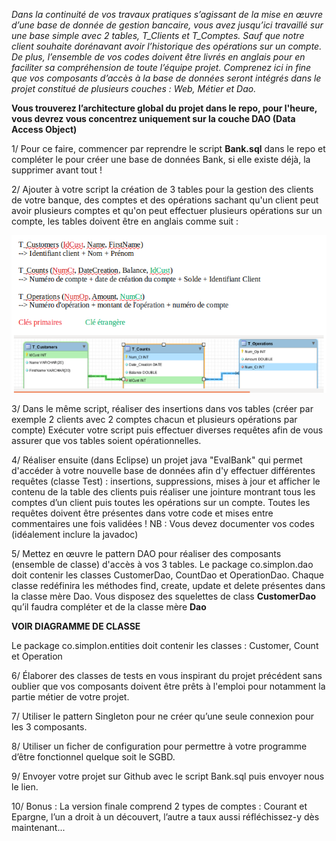 
*Dans la continuité de vos travaux pratiques s’agissant de la mise en œuvre d’une base de donnée de gestion bancaire, vous avez jusqu’ici travaillé sur une base simple avec 2 tables, T_Clients et T_Comptes. Sauf que notre client souhaite dorénavant avoir l’historique des opérations sur un compte. De plus, l’ensemble de vos codes doivent être livrés en anglais pour en faciliter sa compréhension de toute l’équipe projet. Comprenez ici in fine que vos composants d’accès à la base de données seront intégrés dans le projet constitué de plusieurs couches : Web, Métier et Dao.*

**Vous trouverez l’architecture global du projet dans le repo, pour l'heure, vous devrez vous concentrez uniquement sur la couche DAO (Data Access Object)**

1/ Pour ce faire, commencer par reprendre le script **Bank.sql** dans le repo et compléter le pour créer une base de données Bank, si elle existe déjà, la supprimer avant tout !

2/ Ajouter à votre script la création de 3 tables pour la gestion des clients de votre banque, des comptes et des opérations sachant qu'un client peut avoir plusieurs comptes et qu'on peut effectuer plusieurs opérations sur un compte, les tables doivent être en anglais comme suit : 

 ![center](/schéma.png)


3/ Dans le même script, réaliser des insertions dans vos tables (créer par exemple 2 clients avec 2 comptes chacun et plusieurs opérations par compte) 
Exécuter votre script puis effectuer diverses requêtes afin de vous assurer que vos tables soient opérationnelles.

4/ Réaliser ensuite (dans Eclipse) un projet java "EvalBank" qui permet d'accéder à votre nouvelle base de données afin d'y effectuer différentes requêtes (classe Test) : insertions, suppressions, mises à jour et afficher le contenu de la table des clients puis réaliser une jointure montrant tous les comptes d’un client puis toutes les opérations sur un compte.
Toutes les requêtes doivent être présentes dans votre code et mises entre commentaires une fois validées !
NB : Vous devez documenter vos codes (idéalement inclure la javadoc)

5/ Mettez en œuvre le pattern DAO pour réaliser des composants (ensemble de classe) d'accès à vos 3 tables.
Le package co.simplon.dao doit contenir les classes CustomerDao, CountDao et OperationDao. Chaque classe redéfinira les méthodes find, create, update et delete présentes dans la classe mère Dao.
Vous disposez des squelettes de class **CustomerDao** qu’il faudra compléter et de la classe mère **Dao**

**VOIR DIAGRAMME DE CLASSE**

Le package co.simplon.entities doit contenir les classes : Customer, Count et Operation

6/ Élaborer des classes de tests en vous inspirant du projet précédent sans oublier que vos composants doivent être prêts à l'emploi pour notamment la partie métier de votre projet.

7/ Utiliser le pattern Singleton pour ne créer qu’une seule connexion pour les 3 composants.

8/ Utiliser un ficher de configuration pour permettre à votre programme d’être fonctionnel quelque soit le SGBD.

9/ Envoyer votre projet sur Github avec le script Bank.sql puis envoyer nous le lien.

10/ Bonus : La version finale comprend 2 types de comptes : Courant et Epargne, l’un a droit à un découvert, l’autre a taux aussi réfléchissez-y dès maintenant...

